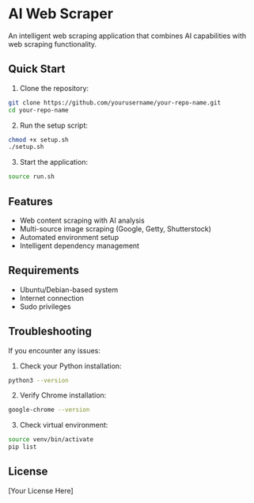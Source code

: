 # AI Web Scraper

An intelligent web scraping application that combines AI capabilities with web scraping functionality.

## Quick Start

1. Clone the repository:
```bash
git clone https://github.com/yourusername/your-repo-name.git
cd your-repo-name
```

2. Run the setup script:
```bash
chmod +x setup.sh
./setup.sh
```

3. Start the application:
```bash
source run.sh
```

## Features

- Web content scraping with AI analysis
- Multi-source image scraping (Google, Getty, Shutterstock)
- Automated environment setup
- Intelligent dependency management

## Requirements

- Ubuntu/Debian-based system
- Internet connection
- Sudo privileges

## Troubleshooting

If you encounter any issues:

1. Check your Python installation:
```bash
python3 --version
```

2. Verify Chrome installation:
```bash
google-chrome --version
```

3. Check virtual environment:
```bash
source venv/bin/activate
pip list
```

## License

[Your License Here]